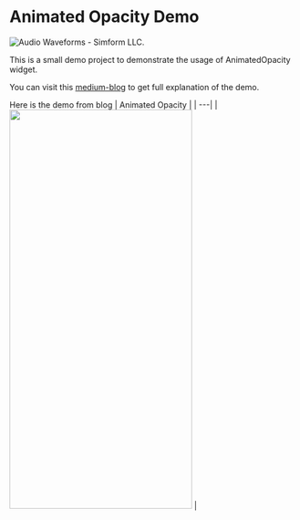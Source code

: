 # Animated Opacity Demo
![Audio Waveforms - Simform LLC.](https://github.com/ujas-m-simformsolutions/animated-opacity-demo/blob/master/assets/simformBanner.png)

This is a small demo project to demonstrate the usage of AnimatedOpacity widget.

You can visit this [medium-blog](https://medium.com/@ujasthakkar54/animate-widgets-with-animatedopacity-ec74e4c36ac5)
to get full explanation of the demo.

Here is the demo from blog
| Animated Opacity |
| ---|
| <a href="https://raw.githubusercontent.com/ujas-m-simformsolutions/animated-opacity-demo/master/assets/demo.gif"><img src="https://raw.githubusercontent.com/ujas-m-simformsolutions/animated-opacity-demo/master/assets/demo.gif" width="320px;" height="700px;"/></a> |

